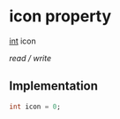 


# icon property






[int](https://api.flutter.dev/flutter/dart-core/int-class.html) icon
  
_read / write_






## Implementation

```dart
int icon = 0;


```







